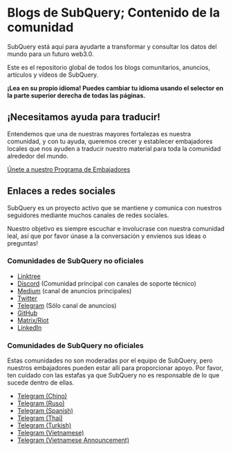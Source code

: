 # Blogs de SubQuery; Contenido de la comunidad

SubQuery está aquí para ayudarte a transformar y consultar los datos del mundo para un futuro web3.0.

Este es el repositorio global de todos los blogs comunitarios, anuncios, artículos y vídeos de SubQuery.

**¡Lea en su propio idioma! Puedes cambiar tu idioma usando el selector en la parte superior derecha de todas las páginas.**

## ¡Necesitamos ayuda para traducir!

Entendemos que una de nuestras mayores fortalezas es nuestra comunidad, y con tu ayuda, queremos crecer y establecer embajadores locales que nos ayuden a traducir nuestro material para toda la comunidad alrededor del mundo.

[Únete a nuestro Programa de Embajadores](https://doc.subquery.network/miscellaneous/ambassadors.html)

## Enlaces a redes sociales

SubQuery es un proyecto activo que se mantiene y comunica con nuestros seguidores mediante muchos canales de redes sociales.

Nuestro objetivo es siempre escuchar e involucrase con nuestra comunidad leal, así que por favor únase a la conversación y envíenos sus ideas o preguntas!

### Comunidades de SubQuery no oficiales

- [Linktree](https://linktr.ee/subquerynetwork)
- [Discord](https://discord.com/invite/subquery) (Comunidad principal con canales de soporte técnico)
- [Medium](https://subquery.medium.com) (canal de anuncios principales)
- [Twitter](https://twitter.com/subquerynetwork)
- [Telegram](https://t.me/subquerynetwork) (Sólo canal de anuncios)
- [GitHub](https://github.com/SubQuery/subql)
- [Matrix/Riot](https://matrix.to/#/#subquery:matrix.org)
- [LinkedIn](https://www.linkedin.com/company/subquery)

### Comunidades de SubQuery no oficiales

Estas comunidades no son moderadas por el equipo de SubQuery, pero nuestros embajadores pueden estar allí para proporcionar apoyo. Por favor, ten cuidado con las estafas ya que SubQuery no es responsable de lo que sucede dentro de ellas.

- [Telegram (Chino)](https://t.me/subquerychina)
- [Telegram (Ruso)](https://t.me/SubQuery_russia)
- [Telegram (Spanish)](https://t.me/SubQueryES)
- [Telegram (Thai)](https://t.me/subquerynetworkthai)
- [Telegram (Turkish)](https://t.me/subquery_TR)
- [Telegram (Vietnamese)](https://t.me/subqueryvietnam)
- [Telegram (Vietnamese Announcement)](https://t.me/subqueryannvn)
